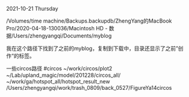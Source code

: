 2021-10-21 Thursday

/Volumes/time machine/Backups.backupdb/ZhengYang的MacBook Pro/2020-04-18-130036/Macintosh HD - 数据/Users/zhengyangqi/Documents/myblog

我在这个路径下找到了之前的myblog，复制到下载中，目录还显示了之前”创作“的标签。



一些circos路径 #circos
~/work/circos/plot2
~/Lab/upland_magic/model/201228/circos_all/
~/work/ga/hotspot_all/hotspot_result_new
/Users/zhengyangqi/work/trash_0809/back_0527/FigureYa14circos
